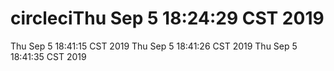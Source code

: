 # circleciThu Sep  5 18:24:29 CST 2019
Thu Sep  5 18:41:15 CST 2019
Thu Sep  5 18:41:26 CST 2019
Thu Sep  5 18:41:35 CST 2019
